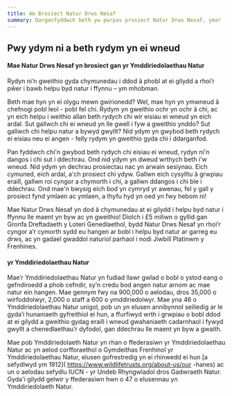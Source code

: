 ```yaml
---
title: Am Brosiect Natur Drws Nesaf
summary: Darganfyddwch beth yw pwrpas prosiect Natur Drws Nesaf, yma!
---
```

## Pwy ydym ni a beth rydym yn ei wneud

#### Mae Natur Drws Nesaf yn brosiect gan yr Ymddiriedolaethau Natur

Rydyn ni’n gweithio gyda chymunedau i ddod â phobl at ei gilydd a rhoi’r pŵer i bawb helpu byd natur i ffynnu – ym mhobman.

Beth mae hyn yn ei olygu mewn gwirionedd? Wel, mae hyn yn ymwneud â chefnogi pobl leol - pobl fel chi. Rydym yn gweithio ochr yn ochr â chi, ac yn eich helpu i weithio allan beth rydych chi wir eisiau ei wneud yn eich ardal. Sut gallwch chi ei wneud yn lle gwell i fyw a gweithio ynddo? Sut gallwch chi helpu natur a bywyd gwyllt? Nid ydym yn gwybod beth rydych ei eisiau neu ei angen - felly rydym yn gweithio gyda chi i ddarganfod.

Pan fyddwch chi'n gwybod beth rydych chi eisiau ei wneud, rydyn ni'n dangos i chi sut i ddechrau. Ond nid ydym yn dweud wrthych beth i'w wneud. Nid ydym yn dechrau prosiectau nac yn arwain sesiynau. Eich cymuned, eich ardal, a'ch prosiect chi ydyw. Gallwn eich cysylltu â grwpiau eraill, gallwn roi cyngor a chymorth i chi, a gallwn ddangos i chi ble i ddechrau. Ond mae'n bwysig eich bod yn cymryd yr awenau, fel y gall y prosiect fynd ymlaen ac ymlaen, a thyfu hyd yn oed yn fwy hebom ni!

Mae Natur Drws Nesaf yn dod â chymunedau at ei gilydd i helpu byd natur i ffynnu lle maent yn byw ac yn gweithio! Diolch i £5 miliwn o gyllid gan Gronfa Dreftadaeth y Loteri Genedlaethol, bydd Natur Drws Nesaf yn rhoi’r cyngor a’r cymorth sydd eu hangen ar bobl i helpu byd natur ar garreg eu drws, ac yn gadael gwaddol naturiol parhaol i nodi Jiwbilî Platinwm y Frenhines.

#### yr Ymddiriedolaethau Natur

Mae’r Ymddiriedolaethau Natur yn fudiad llawr gwlad o bobl o ystod eang o gefndiroedd a phob cefndir, sy’n credu bod angen natur arnom ac mae natur ein hangen. Mae gennym fwy na 900,000 o aelodau, dros 35,000 o wirfoddolwyr, 2,000 o staff a 600 o ymddiriedolwyr. Mae yna 46 o Ymddiriedolaethau Natur unigol, pob un yn elusen annibynnol seiliedig ar le gyda’i hunaniaeth gyfreithiol ei hun, a ffurfiwyd wrth i grwpiau o bobl ddod at ei gilydd a gweithio gydag eraill i wneud gwahaniaeth cadarnhaol i fywyd gwyllt a chenedlaethau’r dyfodol, gan ddechrau lle maent yn byw a gwaith.

Mae pob Ymddiriedolaeth Natur yn rhan o ffederasiwn yr Ymddiriedolaethau Natur ac yn aelod corfforaethol o Gymdeithas Frenhinol yr Ymddiriedolaethau Natur, elusen gofrestredig yn ei rhinwedd ei hun \[a sefydlwyd ym 1912]( https://www.wildlifetrusts.org/about-us/our -hanes) ac un o aelodau sefydlu IUCN - yr Undeb Rhyngwladol dros Gadwraeth Natur. Gyda'i gilydd gelwir y ffederasiwn hwn o 47 o elusennau yn Ymddiriedolaeth Natur.